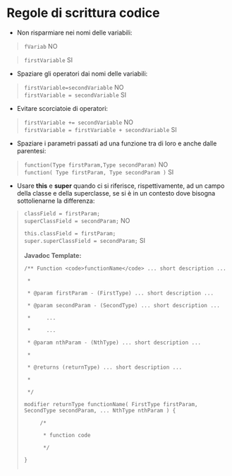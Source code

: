 # Regole di scrittura codice #

  * Non risparmiare nei nomi delle variabili:
> `fVariab` NO<br>
<blockquote><code>firstVariable</code> SI</blockquote>

<ul><li>Spaziare gli operatori dai nomi delle variabili:<br>
</li></ul><blockquote><code>firstVariable=secondVariable</code> NO<br>
<code>firstVariable = secondVariable</code> SI</blockquote>

<ul><li>Evitare scorciatoie di operatori:<br>
</li></ul><blockquote><code>firstVariable += secondVariable</code> NO<br>
<code>firstVariable = firstVariable + secondVariable</code> SI</blockquote>

<ul><li>Spaziare i parametri passati ad una funzione tra di loro e anche dalle parentesi:<br>
</li></ul><blockquote><code>function(Type firstParam,Type secondParam)</code> NO<br>
<code>function( Type firstParam, Type secondParam )</code> SI</blockquote>

<ul><li>Usare <b>this</b> e <b>super</b> quando ci si riferisce, rispettivamente, ad un campo della classe e della superclasse, se si è in un contesto dove bisogna sottolienarne la differenza:<br>
</li></ul><blockquote><code>classField = firstParam;</code><br>
<code>superClassField = secondParam;</code>  NO<br>
<blockquote>
</blockquote><code>this.classField = firstParam;</code><br>
<code>super.superClassField = secondParam;</code>  SI<br>
<br>
<b>Javadoc Template:</b>
<pre><code>/** Function &lt;code&gt;functionName&lt;/code&gt; ... short description ...<br>
 *  <br>
 * @param firstParam - (FirstType) ... short description ...<br>
 * @param secondParam - (SecondType) ... short description ...<br>
 *     ...<br>
 *     ...<br>
 * @param nthParam - (NthType) ... short description ...<br>
 *<br>
 * @returns (returnType) ... short description ...<br>
 *<br>
 */<br>
modifier returnType functionName( FirstType firstParam, SecondType secondParam, ... NthType nthParam ) {<br>
     /* <br>
      * function code<br>
      */<br>
}<br>
</code></pre>